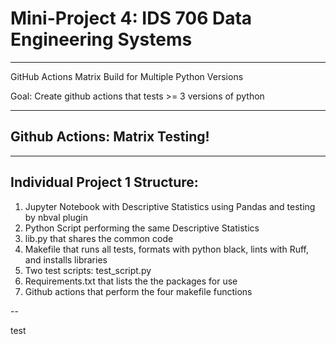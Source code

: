 # Mini-Project 4: IDS 706 Data Engineering Systems
---
GitHub Actions Matrix Build for Multiple Python Versions

Goal:
Create github actions that tests >= 3 versions of python

---
## Github Actions: Matrix Testing!

---

## Individual Project 1 Structure:

1. Jupyter Notebook with Descriptive Statistics using Pandas and testing by nbval plugin
2. Python Script performing the same Descriptive Statistics
3. lib.py that shares the common code
4. Makefile that runs all tests, formats with python black, lints with Ruff, and installs libraries
5. Two test scripts: test_script.py
6. Requirements.txt that lists the the packages for use
7. Github actions that perform the four makefile functions

--

test
